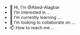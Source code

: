- 👋 Hi, I’m @Abed-Alagbar
- 👀 I’m interested in ...
- 🌱 I’m currently learning ...
- 💞️ I’m looking to collaborate on ...
- 📫 How to reach me ...

<!---
Abed-Alagbar/Abed-Alagbar is a ✨ special ✨ repository because its `README.md` (this file) appears on your GitHub profile.
You can click the Preview link to take a look at your changes.
--->
